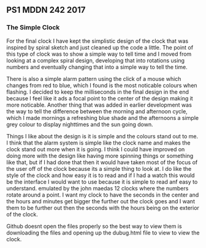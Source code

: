 ## PS1 MDDN 242 2017

### The Simple Clock

For the final clock I have kept the simplistic design of the clock that was inspired by spiral sketch and just cleaned up the code a little. The point of this type of clock was to show a simple way to tell time and I moved from looking at a complex spiral design, developing that into rotations using numbers and eventually changing that into a simple way to tell the time.

There is also a simple alarm pattern using the click of a mouse which changes from red to blue, which I found is the most noticable colours when flashing. I decided to keep the milliseconds in the final design in the end because I feel like it ads a focal point to the center of the design making it more noticable. Another thing that was added in earlier development was the way to tell the difference between the morning and afternoon cycle, which I made mornings a refreshing blue shade and the afternoons a simple grey colour to display nighttimes and the sun going down.

Things I like about the design is it is simple and the colours stand out to me. I think that the alarm system is simple like the clock name and makes the clock stand out more when it is going. I think I could have improved on doing more with the design like having more spinning things or something like that, but if I had done that then it would have taken most of the focus of the user off of the clock because its a simple thing to look at. I do like the style of the clock and how easy it is to read and if I had a watch this would be the interface I would want to use because it is simple to read anf easy to understand. emulated by the john maedas 12 clocks where the numbers rotate around a point. I want my clock to have the seconds in the center and the hours and minutes get bigger the further out the clock goes and I want them to be further out then the seconds with the hours being on the exterior of the clock. 

Github doesnt open the files properly so the best way to view them is downloading the files and opening up the dubug.html file to view to view the clock.

